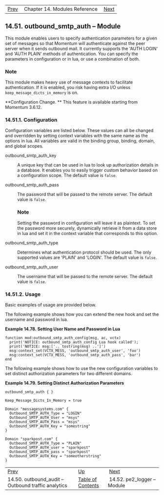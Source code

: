 |     |     |     |
| --- | --- | --- |
| [Prev](modules.outbound_audit)  | Chapter 14. Modules Reference |  [Next](modules.pe2_logger) |

## 14.51. outbound_smtp_auth – Module

<a class="indexterm" name="idp20709264"></a>

This module enables users to specify authentication parameters for a given set of messages so that Momentum will authenticate against the peer server when it sends outbound mail. It currently supports the 'AUTH LOGIN' and 'AUTH PLAIN' methods of authentication. You can specify the parameters in configuration or in lua, or use a combination of both.

### Note

This module makes heavy use of message contexts to facilitate authentication. If it is enabled, you risk having extra I/O unless `keep_message_dicts_in_memory` is on.

**Configuration Change. ** This feature is available starting from Momentum 3.6.12.

### 14.51.1. Configuration

Configuration variables are listed below. These values can all be changed and overridden by setting context variables with the same name as the options in lua. All variables are valid in the binding group, binding, domain, and global scopes.

<dl className="variablelist">

<dt>outbound_smtp_auth_key</dt>

<dd>

A unique key that can be used in lua to look up authorization details in a database. It enables you to easily trigger custom behavior based on a configuration scope. The default value is `false`.

</dd>

<dt>outbound_smtp_auth_pass</dt>

<dd>

The password that will be passed to the remote server. The default value is `false`.

### Note

Setting the password in configuration will leave it as plaintext. To set the password more securely, dynamically retrieve it from a data store in lua and set it in the context variable that corresponds to this option.

</dd>

<dt>outbound_smtp_auth_type</dt>

<dd>

Determines what authentication protocol should be used. The only supported values are 'PLAIN' and 'LOGIN'. The default value is `false`.

</dd>

<dt>outbound_smtp_auth_user</dt>

<dd>

The username that will be passed to the remote server. The default value is `false`.

</dd>

</dl>

### 14.51.2. Usage

Basic examples of usage are provided below.

The following example shows how you can extend the new hook and set the username and password in lua.

<a name="modules.outbound_smtp_auth.example.set_username_pw"></a>

**Example 14.78. Setting User Name and Password in Lua**

```
function mod:outbound_smtp_auth_config(msg, ac, vctx)
  print('NOTICE: outbound_smtp_auth_config Lua hook called');
  print('NOTICE: msg:['.. tostring(msg) ..']')
  msg:context_set(VCTX_MESS, 'outbound_smtp_auth_user', 'foo')
  msg:context_set(VCTX_MESS, 'outbound_smtp_auth_pass', 'bar')
end
```

The following example shows how to use the new configuration variables to set distinct authorization parameters for two different domains.

<a name="modules.outbound_smtp_auth.example.set_auth_parms"></a>

**Example 14.79. Setting Distinct Authorization Parameters**

```
outbound_smtp_auth { }

Keep_Message_Dicts_In_Memory = true

Domain "messagesystems.com" {
  Outbound_SMTP_AUTH_Type = "LOGIN"
  Outbound_SMTP_AUTH_User = "msys"
  Outbound_SMTP_AUTH_Pass = "msys"
  Outbound_SMTP_AUTH_Key = "somestring"
}

Domain "sparkpost.com" {
  Outbound_SMTP_AUTH_Type = "PLAIN"
  Outbound_SMTP_AUTH_user = "sparkpost"
  Outbound_SMTP_AUTH_pass = "sparkpost"
  Outbound_SMTP_AUTH_Key = "someotherstring"
}
```


|     |     |     |
| --- | --- | --- |
| [Prev](modules.outbound_audit)  | [Up](modules) |  [Next](modules.pe2_logger) |
| 14.50. outbound_audit – Outbound traffic analytics  | [Table of Contents](index) |  14.52. pe2_logger – Module |
